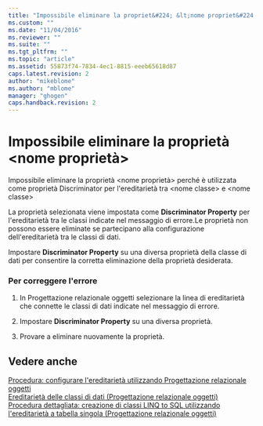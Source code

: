 ```yaml
---
title: "Impossibile eliminare la propriet&#224; &lt;nome propriet&#224;&gt; | Microsoft Docs"
ms.custom: ""
ms.date: "11/04/2016"
ms.reviewer: ""
ms.suite: ""
ms.tgt_pltfrm: ""
ms.topic: "article"
ms.assetid: 55873f74-7834-4ec1-8815-eeeb65618d87
caps.latest.revision: 2
author: "mikeblome"
ms.author: "mblome"
manager: "ghogen"
caps.handback.revision: 2
---
```

# Impossibile eliminare la propriet&#224; &lt;nome propriet&#224;&gt;
Impossibile eliminare la proprietà \<nome proprietà\> perché è utilizzata come proprietà Discriminator per l'ereditarietà tra \<nome classe\> e \<nome classe\>  
  
 La proprietà selezionata viene impostata come **Discriminator Property** per l'ereditarietà tra le classi indicate nel messaggio di errore.Le proprietà non possono essere eliminate se partecipano alla configurazione dell'ereditarietà tra le classi di dati.  
  
 Impostare **Discriminator Property** su una diversa proprietà della classe di dati per consentire la corretta eliminazione della proprietà desiderata.  
  
### Per correggere l'errore  
  
1.  In Progettazione relazionale oggetti selezionare la linea di ereditarietà che connette le classi di dati indicate nel messaggio di errore.  
  
2.  Impostare **Discriminator Property** su una diversa proprietà.  
  
3.  Provare a eliminare nuovamente la proprietà.  
  
## Vedere anche  
 [Procedura: configurare l'ereditarietà utilizzando Progettazione relazionale oggetti](../data-tools/how-to-configure-inheritance-by-using-the-o-r-designer.md)   
 [Ereditarietà delle classi di dati \(Progettazione relazionale oggetti\)](../data-tools/data-class-inheritance-o-r-designer.md)   
 [Procedura dettagliata: creazione di classi LINQ to SQL utilizzando l'ereditarietà a tabella singola \(Progettazione relazionale oggetti\)](../data-tools/walkthrough-creating-linq-to-sql-classes-by-using-single-table-inheritance-o-r-designer.md)